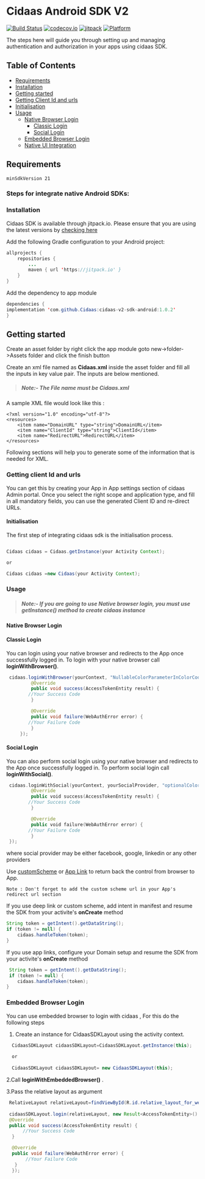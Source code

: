 # Cidaas Android SDK V2

[![Build Status](https://travis-ci.org/Cidaas/cidaas-sdk-android-v2.svg?branch=development)](https://travis-ci.org/Cidaas/cidaas-sdk-android-v2) 
[![codecov.io](https://codecov.io/gh/Cidaas/cidaas-sdk-android-v2/branch/development/graph/badge.svg)](https://codecov.io/gh/Cidaas/cidaas-sdk-android-v2/branch/development)
[![jitpack](https://jitpack.io/v/Cidaas/cidaas-sdk-android-v2.svg)](https://jitpack.io/#Cidaas/cidaas-sdk-android-v2)
[![Platform](https://img.shields.io/badge/Platforms-android-4E4E4E.svg?colorA=28a745)](#installation)


The steps here will guide you through setting up and managing authentication and authorization in your apps using cidaas SDK.

## Table of Contents

<!--ts-->
* [Requirements](#requirements)
* [Installation](#installation)
* [Getting started](#getting-started)
* [Getting Client Id and urls](#getting-client-id-and-urls)
* [Initialisation](#initialisation)
* [Usage](#usage)
    <!--ts-->
    * [Native Browser Login](#native-browser-login)
        <!--ts-->
        * [Classic Login](#classic-login)
        * [Social Login](#social-login)
        <!--te-->
    *  [Embedded Browser Login](#native-browser-login)
    * [Native UI Integration](/app/PureNative.md)
    <!--te-->

## Requirements

    minSdkVersion 21

### Steps for integrate native Android SDKs:
### Installation


Cidaas SDK is available through jitpack.io.  Please ensure that you are using the latest versions by [checking here](https://jitpack.io/#Cidaas/cidaas-v2-sdk-android)

Add the following Gradle configuration to your Android project:

```java        
allprojects {
    repositories {
        ...
		maven { url 'https://jitpack.io' }
	}
}
```		
 Add the dependency to app module
 ```java
dependencies {
 implementation 'com.github.Cidaas:cidaas-v2-sdk-android:1.0.2'
}
 ```
 ## Getting started
 
 Create an asset folder by right click the app module goto new->folder->Assets folder and click the finish button

Create an xml file named as <b>Cidaas.xml</b> inside the asset folder and fill all the inputs in key value pair. The inputs are below mentioned.

> ##### Note:- The File name must be Cidaas.xml 

A sample XML file would look like this :

``` 
<?xml version="1.0" encoding="utf-8"?>
<resources>
	<item name="DomainURL" type="string">DomainURL</item>
	<item name="ClientId" type="string">ClientId</item>
	<item name="RedirectURL">RedirectURL</item>
</resources> 

```

Following sections will help you to generate some of the information that is needed for XML.


### Getting client Id and urls

You can get this by creating your App in App settings section of cidaas Admin portal. Once you select the right scope and application type, and fill in all mandatory fields, you can use the generated Client ID and re-direct URLs.


#### Initialisation

The first step of integrating cidaas sdk is the initialisation process.
```java

Cidaas cidaas = Cidaas.getInstance(your Activity Context);

or

Cidaas cidaas =new Cidaas(your Activity Context); 

```

### Usage

> ##### Note:- If you are going to use Native browser login, you must use getInstance() method to create cidaas instance


#### Native Browser Login 
#### Classic Login
You can login using your native browser and redirects to the App once successfully logged in. To login with your native browser call ****loginWithBrowser()****.

```java
 cidaas.loginWithBrowser(yourContext, "NullableColorParameterInColorCode", new Result<AccessTokenEntity>() {
         @Override
         public void success(AccessTokenEntity result) {
		//Your Success Code
         }

         @Override
         public void failure(WebAuthError error) {
		//Your Failure Code
         }
     });
```

#### Social Login
You can also perform social login using your native browser and redirects to the App once successfully logged in. To perform social login call ****loginWithSocial()****.

```swift
 cidaas.loginWithSocial(yourContext, yourSocialProvider, "optionalColorParameterInColorCode", new Result<AccessTokenEntity>() {
         @Override
         public void success(AccessTokenEntity result) {
		//Your Success Code
         }

         @Override
         public void failure(WebAuthError error) {
		//Your Failure Code
         }
 });
```
where social provider may be either facebook, google, linkedin or any other providers

Use [customScheme](https://developer.android.com/training/app-links/deep-linking) or [App Link](https://developer.android.com/studio/write/app-link-indexing) to return back the control from browser to App.

    Note : Don't forget to add the custom scheme url in your App's redirect url section


If you use deep link or custom scheme, add intent in manifest and resume the SDK from your activite's **onCreate** method

```java
String token = getIntent().getDataString();
if (token != null) {
	cidaas.handleToken(token);
}
```

If you use app links, configure your Domain setup and resume the SDK from your activite's **onCreate** method


```java
 String token = getIntent().getDataString();
 if (token != null) {
 	cidaas.handleToken(token);
}
```

### Embedded Browser Login

You can use embedded browser to login with cidaas , For this do the following steps
1. Create an instance for CidaasSDKLayout using the activity context.

```Java
  CidaasSDKLayout cidaasSDKLayout=CidaasSDKLayout.getInstance(this);
  
  or
  
  CidaasSDKLayout cidaasSDKLayout= new CidaasSDKLayout(this);

```
2.Call ****loginWithEmbeddedBrowser()**** .

3.Pass the relative layout as argument

```Java
 RelativeLayout relativeLayout=findViewById(R.id.relative_layout_for_webView);
 
 cidaasSDKLayout.login(relativeLayout, new Result<AccessTokenEntity>() {
 @Override
 public void success(AccessTokenEntity result) {
      //Your Success Code
  }

  @Override
  public void failure(WebAuthError error) {
       //Your Failure Code
   }
  }); 
 
 ```
 
 
